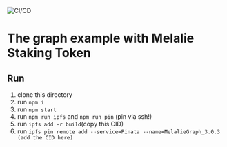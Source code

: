 ![CI/CD](https://github.com/inspiraluna/MelalieTheGraphExample/workflows/CI/CD/badge.svg)

# The graph example with Melalie Staking Token

## Run 
1. clone this directory 
2. run ```npm i```
3. run ```npm start```
4. run ```npm run ipfs``` and ```npm run pin```  (pin via ssh!)
5. run ```ipfs add -r build```(copy this CID)
6. run ```ipfs pin remote add --service=Pinata --name=MelalieGraph_3.0.3 (add the CID here)```

